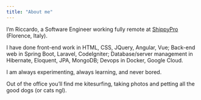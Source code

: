 ```yaml
---
title: "About me"
---
```


I’m Riccardo, a Software Engineer working fully remote at [ShippyPro](hhttps://www.shippypro.com) (Florence, Italy).

I have done front-end work in HTML, CSS, JQuery, Angular, Vue; Back-end web in Spring Boot, Laravel, CodeIgniter;
Database/server management in Hibernate, Eloquent, JPA, MongoDB; Devops in Docker, Google Cloud.

I am always experimenting, always learning, and never bored.

Out of the office you’ll find me kitesurfing, taking photos and petting all the good dogs (or cats ngl).